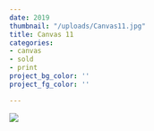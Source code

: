 ```yaml
---
date: 2019
thumbnail: "/uploads/Canvas11.jpg"
title: Canvas 11
categories:
- canvas
- sold
- print
project_bg_color: ''
project_fg_color: ''

---
```

![](https://scontent-amt2-1.xx.fbcdn.net/v/t1.15752-9/s2048x2048/64823307_355629105138604_1509335611863990272_n.jpg?_nc_cat=111&_nc_oc=AQlN917D-h8GMDNmnkGrWU1ztYtnQXxmhTzhxMNZDHfDl99OZoDmD8sePSmPiYmuDCo&_nc_ht=scontent-amt2-1.xx&oh=8f9f4c9325defc73ec6087a5393a9db8&oe=5DC0D8F2)